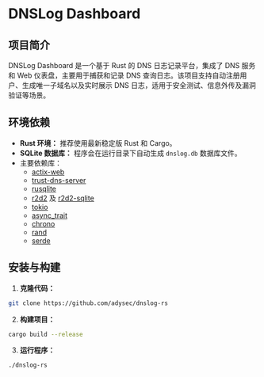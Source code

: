 # DNSLog Dashboard

## 项目简介

DNSLog Dashboard 是一个基于 Rust 的 DNS 日志记录平台，集成了 DNS 服务和 Web 仪表盘，主要用于捕获和记录 DNS 查询日志。该项目支持自动注册用户、生成唯一子域名以及实时展示 DNS 日志，适用于安全测试、信息外传及漏洞验证等场景。

## 环境依赖

- **Rust 环境：** 推荐使用最新稳定版 Rust 和 Cargo。
- **SQLite 数据库：** 程序会在运行目录下自动生成 `dnslog.db` 数据库文件。
- 主要依赖库：
  - [actix-web](https://github.com/actix/actix-web)
  - [trust-dns-server](https://github.com/bluejekyll/trust-dns)
  - [rusqlite](https://github.com/rusqlite/rusqlite)
  - [r2d2](https://github.com/sorenvurgh/r2d2) 及 [r2d2-sqlite](https://github.com/ivanceras/r2d2-sqlite)
  - [tokio](https://github.com/tokio-rs/tokio)
  - [async_trait](https://github.com/dtolnay/async-trait)
  - [chrono](https://github.com/chronotope/chrono)
  - [rand](https://github.com/rust-random/rand)
  - [serde](https://github.com/serde-rs/serde)

## 安装与构建

1. **克隆代码：**
```bash
git clone https://github.com/adysec/dnslog-rs
```

2. **构建项目：**

```bash
cargo build --release
```

3. **运行程序：**

```bash
./dnslog-rs
```
